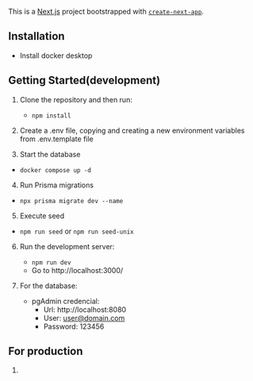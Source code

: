 This is a [Next.js](https://nextjs.org/) project bootstrapped with [`create-next-app`](https://github.com/vercel/next.js/tree/canary/packages/create-next-app).

## Installation

- Install docker desktop

## Getting Started(development)

1. Clone the repository and then run:

   - `npm install`

2. Create a .env file, copying and creating a new environment variables from .env.template file

3. Start the database

- `docker compose up -d`

4. Run Prisma migrations

- `npx prisma migrate dev --name`

5. Execute seed

- `npm run seed` or `npm run seed-unix`

6. Run the development server:

   - `npm run dev`
   - Go to http://localhost:3000/

7. For the database:
   - pgAdmin credencial:
     - Url: http://localhost:8080
     - User: user@domain.com
     - Password: 123456

## For production

1.

